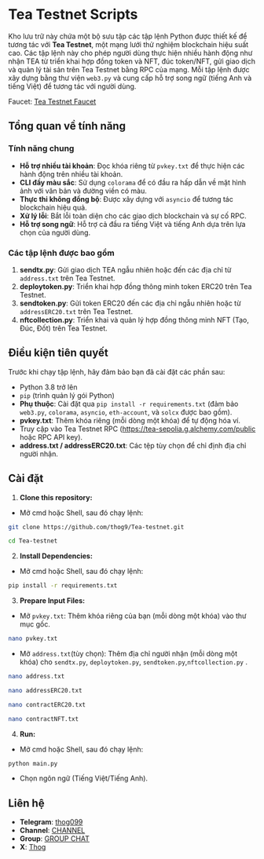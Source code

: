 # Tea Testnet Scripts

Kho lưu trữ này chứa một bộ sưu tập các tập lệnh Python được thiết kế để tương tác với **Tea Testnet**, một mạng lưới thử nghiệm blockchain hiệu suất cao. Các tập lệnh này cho phép người dùng thực hiện nhiều hành động như nhận TEA từ triển khai hợp đồng token và NFT, đúc token/NFT, gửi giao dịch và quản lý tài sản trên Tea Testnet bằng RPC của mạng. Mỗi tập lệnh được xây dựng bằng thư viện `web3.py` và cung cấp hỗ trợ song ngữ (tiếng Anh và tiếng Việt) để tương tác với người dùng.

Faucet: [Tea Testnet Faucet](https://faucet-sepolia.tea.xyz)

## Tổng quan về tính năng

### Tính năng chung

- **Hỗ trợ nhiều tài khoản**: Đọc khóa riêng từ `pvkey.txt` để thực hiện các hành động trên nhiều tài khoản.
- **CLI đầy màu sắc**: Sử dụng `colorama` để có đầu ra hấp dẫn về mặt hình ảnh với văn bản và đường viền có màu.
- **Thực thi không đồng bộ**: Được xây dựng với `asyncio` để tương tác blockchain hiệu quả.
- **Xử lý lỗi**: Bắt lỗi toàn diện cho các giao dịch blockchain và sự cố RPC.
- **Hỗ trợ song ngữ**: Hỗ trợ cả đầu ra tiếng Việt và tiếng Anh dựa trên lựa chọn của người dùng.

### Các tập lệnh được bao gồm

1. **sendtx.py**: Gửi giao dịch TEA ngẫu nhiên hoặc đến các địa chỉ từ `address.txt` trên Tea Testnet.
2. **deploytoken.py**: Triển khai hợp đồng thông minh token ERC20 trên Tea Testnet.
3. **sendtoken.py**: Gửi token ERC20 đến các địa chỉ ngẫu nhiên hoặc từ `addressERC20.txt` trên Tea Testnet.
4. **nftcollection.py**: Triển khai và quản lý hợp đồng thông minh NFT (Tạo, Đúc, Đốt) trên Tea Testnet.

## Điều kiện tiên quyết

Trước khi chạy tập lệnh, hãy đảm bảo bạn đã cài đặt các phần sau:

- Python 3.8 trở lên
- `pip` (trình quản lý gói Python)
- **Phụ thuộc**: Cài đặt qua `pip install -r requirements.txt` (đảm bảo `web3.py`, `colorama`, `asyncio`, `eth-account`, và `solcx` được bao gồm).
- **pvkey.txt**: Thêm khóa riêng (mỗi dòng một khóa) để tự động hóa ví.
- Truy cập vào Tea Testnet RPC (https://tea-sepolia.g.alchemy.com/public hoặc RPC API key).
- **address.txt / addressERC20.txt**: Các tệp tùy chọn để chỉ định địa chỉ người nhận.

## Cài đặt

1. **Clone this repository:**
- Mở cmd hoặc Shell, sau đó chạy lệnh:
```sh
git clone https://github.com/thog9/Tea-testnet.git
```
```sh
cd Tea-testnet
```
2. **Install Dependencies:**
- Mở cmd hoặc Shell, sau đó chạy lệnh:
```sh
pip install -r requirements.txt
```
3. **Prepare Input Files:**
- Mở `pvkey.txt`: Thêm khóa riêng của bạn (mỗi dòng một khóa) vào thư mục gốc.
```sh
nano pvkey.txt
```
- Mở `address.txt`(tùy chọn): Thêm địa chỉ người nhận (mỗi dòng một khóa) cho `sendtx.py`, `deploytoken.py`, `sendtoken.py`,`nftcollection.py` .
```sh
nano address.txt
```
```sh
nano addressERC20.txt
```
```sh
nano contractERC20.txt
```
```sh
nano contractNFT.txt
```
4. **Run:**
- Mở cmd hoặc Shell, sau đó chạy lệnh:
```sh
python main.py
```
- Chọn ngôn ngữ (Tiếng Việt/Tiếng Anh).

## Liên hệ

- **Telegram**: [thog099](https://t.me/thog099)
- **Channel**: [CHANNEL](https://t.me/thogairdrops)
- **Group**: [GROUP CHAT](https://t.me/thogchats)
- **X**: [Thog](https://x.com/thog099) 
